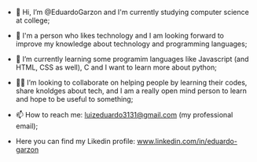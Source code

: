- 👋 Hi, I’m @EduardoGarzon and I'm currently studying computer science at college; 

- 👀 I'm a person who likes technology and I am looking forward to improve my knowledge about technology and programming languages;

- 🌱 I’m currently learning some programim languages like Javascript (and HTML, CSS as well), C and I want to learn more about python;

- :raising_hand_man: I’m looking to collaborate on helping people by learning their codes, share knoldges about tech, 
  and I am a really open mind person to learn and hope to be useful to something; 

- 📫 How to reach me: luizeduardo3131@gmail.com (my professional email);

- Here you can find my Likedin profile: www.linkedin.com/in/eduardo-garzon

<!---
EduardoGarzon/EduardoGarzon is a ✨ special ✨ repository because its `README.md` (this file) appears on your GitHub profile.
You can click the Preview link to take a look at your changes.
--->
